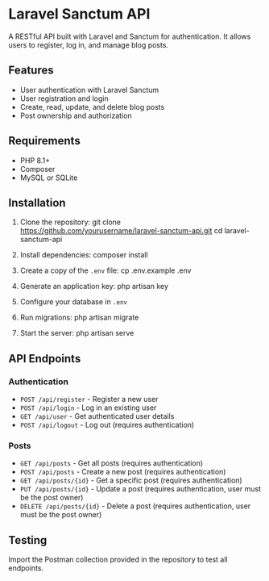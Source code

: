 # Laravel Sanctum API

A RESTful API built with Laravel and Sanctum for authentication. It allows users to register, log in, and manage blog posts.

## Features

- User authentication with Laravel Sanctum
- User registration and login
- Create, read, update, and delete blog posts
- Post ownership and authorization

## Requirements

- PHP 8.1+
- Composer
- MySQL or SQLite

## Installation

1. Clone the repository:
git clone https://github.com/yourusername/laravel-sanctum-api.git
cd laravel-sanctum-api

2. Install dependencies:
composer install

3. Create a copy of the `.env` file:
cp .env.example .env

4. Generate an application key:
php artisan key

5. Configure your database in `.env`

6. Run migrations:
php artisan migrate

7. Start the server:
php artisan serve

## API Endpoints

### Authentication

- `POST /api/register` - Register a new user
- `POST /api/login` - Log in an existing user
- `GET /api/user` - Get authenticated user details
- `POST /api/logout` - Log out (requires authentication)

### Posts

- `GET /api/posts` - Get all posts (requires authentication)
- `POST /api/posts` - Create a new post (requires authentication)
- `GET /api/posts/{id}` - Get a specific post (requires authentication)
- `PUT /api/posts/{id}` - Update a post (requires authentication, user must be the post owner)
- `DELETE /api/posts/{id}` - Delete a post (requires authentication, user must be the post owner)

## Testing

Import the Postman collection provided in the repository to test all endpoints.